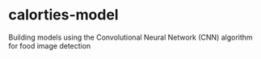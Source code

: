 # calorties-model
Building models using the Convolutional Neural Network (CNN) algorithm for food image detection
